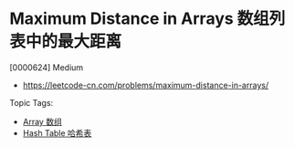 # Maximum Distance in Arrays 数组列表中的最大距离

[0000624] Medium

- https://leetcode-cn.com/problems/maximum-distance-in-arrays/

Topic Tags:

- [Array 数组](https://leetcode-cn.com/tag/array/)
- [Hash Table 哈希表](https://leetcode-cn.com/tag/hash-table/)
